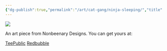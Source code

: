 ```yaml
---
{"dg-publish":true,"permalink":"/art/cat-gang/ninja-sleeping/","title":"Ninja Sleeping","tags":["Art","Cats"]}
---
```



![](https://baserow-media.ams3.digitaloceanspaces.com/user_files/4sWLydld2fxo8GdA7NCROjQwfx6wE50Y_4c2d7ad2c8b938e80eaabbe99acad2db39874d4fbcd882404942eeec876c7571.png)

An art piece from Nonbeenary Designs. You can get yours at:

[TeePublic]()
[Redbubble]()
